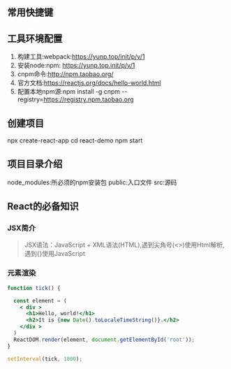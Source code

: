 
## 常用快捷键


## 工具环境配置
1. 构建工具:webpack:https://yunp.top/init/p/v/1
2. 安装node:npm: https://yunp.top.init/p/v/1
3. cnpm命令:http://npm.taobao.org/
4. 官方文档:https://reactjs.org/docs/hello-world.html
5. 配置本地npm源:npm install -g cnpm --registry=https://registry.npm.taobao.org

## 创建项目
npx create-react-app
cd react-demo
npm start

## 项目目录介绍
node_modules:所必须的npm安装包
public:入口文件
src:源码

## React的必备知识
### JSX简介
> JSX语法：JavaScript + XML语法(HTML),遇到尖角号(<>)使用Html解析,遇到{}使用JavaScript

### 元素渲染

```jsx
function tick() {

  const element = (
    < div >
      <h1>Hello, world!</h1>
      <h2>It is {new Date().toLocaleTimeString()}.</h2>
    </div >
  )
  ReactDOM.render(element, document.getElementById('root'));
}

setInterval(tick, 1000);

```
